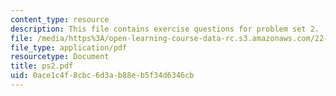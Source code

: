 ```yaml
---
content_type: resource
description: This file contains exercise questions for problem set 2.
file: /media/https%3A/open-learning-course-data-rc.s3.amazonaws.com/22-38-probability-and-its-applications-to-reliability-quality-control-and-risk-assessment-fall-2005/0ace1c4f8cbc6d3ab88eb5f34d6346cb_ps2.pdf
file_type: application/pdf
resourcetype: Document
title: ps2.pdf
uid: 0ace1c4f-8cbc-6d3a-b88e-b5f34d6346cb
---
```

